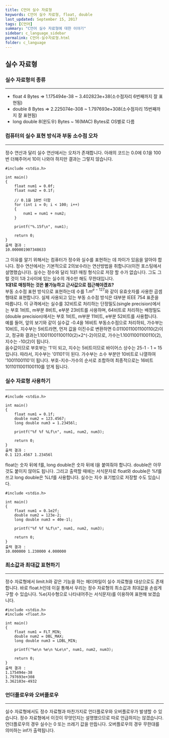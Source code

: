 ```yaml
---
title: C언어 실수 자료형
keywords: C언어 실수 자료형, float, double
last_updated: September 15, 2017
tags: [C언어]
summary: "C언어 실수 자료형에 대한 이야기"
sidebar: c_language_sidebar
permalink: C언어-실수자료형.html
folder: c_language
---
```


## 실수 자료형

### 실수 자료형의 종류
---
- float	4 Bytes => 1.175494e-38 ~ 3.402823e+38(소수점자리 6번째까지 잘 표현됨)
- double 8 Bytes => 2.225074e-308 ~ 1.797693e+308(소수점자리 15번째까지 잘 표현됨)
- long double 8(윈도우) Bytes ~ 16(MAC) Bytes로 OS별로 다름

### 컴퓨터의 실수 표현 방식과 부동 소수점 오차
---
정수 연산과 달리 실수 연산에서는 오차가 존재합니다. 아래의 코드는 0.0에 0.1을 100번 더해주어서 10이 나와야 하지만 결과는 그렇지 않습니다.

```
#include <stdio.h>

int main()
{
    float num1 = 0.0f;
    float num2 = 0.1f;

    // 0.1을 10번 더함
    for (int i = 0; i < 100; i++)
    {
        num1 = num1 + num2;
    }

    printf("%.15f\n", num1);

    return 0;
}
출력 결과 :
10.000001907348633
```

그 이유를 알기 위해서는 컴퓨터가 정수와 실수를 표현하는 데 차이가 있음을 알아야 합니다. 정수 연산에서는 기본적으로 2의보수라는 연산방법을 취합니다(이전 포스팅에서 설명했습니다). 실수는 정수와 달리 1대1 매칭 형식으로 저장 할 수가 없습니다. 그도 그럴 것이 1과 2사이에 있는 실수의 개수만 해도 무한대입니다.  
**1대1로 매칭하는 것은 불가능하고 근사값으로 접근해야겠죠?**  
부동 소수점 표현 방식으로 표현하는데 수를  ${1.m}^{e-127}$와 같이 유효숫자를 사용한 곱셈 형태로 표현합니다. 실제 사용되고 있는 부동 소수점 방식은 대부분 IEEE 754 표준을 따릅니다. 이 규격에서는 실수를 32비트로 처리하는 단정밀도(single precision)에서는 부호 1비트, m부분 8비트, e부분 23비트를 사용하며, 64비트로 처리하는 배정밀도(double precision)에서는 부호 1비트, m부분 11비트, e부분 52비트를 사용합니다.  
예를 들어, 앞의 보기와 같이 실수값 -0.4을 16비트 부동소수점으로 처리하되, 가수부는 10비트, 지수부는 5비트라면, 먼저 값을 이진수로 변환하면 0.0110011001100110(2)이고, 정규화 결과는1.10011001100110(2)×2^(-2)이므로, 가수는1.10011001100110(2), 지수는 -10(2)이 됩니다.  
음수값이므로 부호부는 '1'이 되고, 지수는 5비트이므로 바이어스 상수는 25-1 - 1 = 15입니다. 따라서, 지수부는 '01101'이 된다. 가수부는 소수 부분만 10비트로 나열하여 '1001100110'이 됩니다. 부호-지수-가수의 순서로 조합하여 최종적으로는 16비트 1011011001100110를 얻게 됩니다.  

### 실수 자료형 사용하기
---
```
#include <stdio.h>

int main()
{
    float num1 = 0.1f;
    double num2 = 123.4567;
    long double num3 = 1.23456l;

    printf("%f %f %Lf\n", num1, num2, num3);

    return 0;
}
출력 결과 :
0.1 123.4567 1.23456l
```

float는 숫자 뒤에 f를, long double은 숫자 뒤에 l을 붙여줘야 합니다. double은 아무것도 붙이지 않아도 됩니다. 그리고 출력할 때에는 서식문자로 float와 double은 %f를 쓰고 long double은 %Lf를 사용합니다. 실수는 지수 표기법으로 저장할 수도 있습니다.

```
#include <stdio.h>

int main()
{
    float num1 = 0.1e2f;
    double num2 = 123e-2;
    long double num3 = 40e-1l;

    printf("%f %f %Lf\n", num1, num2, num3);

    return 0;
}
출력 결과 :
10.000000 1.230000 4.000000
```

### 최소값과 최대값 표현하기
---
정수 자료형에서 limit.h와 같은 기능을 하는 헤더파일이 실수 자료형을 대상으로도 존재합니다. 바로 float.h인데 이걸 통해서 우리는 정수 자료형의 최소값과 최대값을 손쉽게 구할 수 있습니다. %e(지수형으로 나타내어주는 서식문자)를 이용하여 표현해 보겠습니다.

```
#include <stdio.h>
#include <float.h>

int main()
{
    float num1 = FLT_MIN;
    double num2 = DBL_MAX;
    long double num3 = LDBL_MIN;

    printf("%e\n %e\n %Le\n", num1, num2, num3);

    return 0;
}
출력 결과 : 
1.175494e-38
1.797693e+308
3.362103e-4932

```

### 언더플로우와 오버플로우
---
실수 자료형에서도 정수 자료형과 마찬가지로 언더플로우와 오버플로우가 발생할 수 있습니다. 정수 자료형에서 이것이 무엇인지는 설명했으므로 따로 언급하지는 않겠습니다. 언더플로우의 경우 실수는 0 또는 쓰레기 값을 만듭니다. 오버플로우의 경우 무한대를 의미하는 inf가 출력됩니다.  